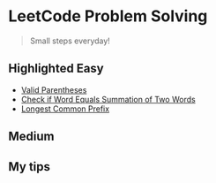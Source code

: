 # LeetCode Problem Solving

> Small steps everyday!

## Highlighted Easy
- [Valid Parentheses](valid-parentheses.py)
- [Check if Word Equals Summation of Two Words](check-if-word-equals-summation-of-two-words.py)
- [Longest Common Prefix](longest-common-prefix.py)

## Medium

## My tips

<!-- 
TODO:
- https://leetcode.com/problems/reverse-string/
-->